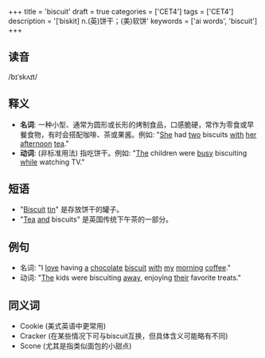 +++
title = 'biscuit'
draft = true
categories = ['CET4']
tags = ['CET4']
description = '[ˈbiskit] n.(英)饼干；(美)软饼'
keywords = ['ai words', 'biscuit']
+++

## 读音
/bɪˈskʌɪt/

## 释义
- **名词**: 一种小型、通常为圆形或长形的烤制食品，口感脆硬，常作为零食或早餐食物，有时会搭配咖啡、茶或果酱。例如: "[She](/zh/post/she/) had [two](/zh/post/two/) biscuits [with](/zh/post/with/) [her](/zh/post/her/) [afternoon](/zh/post/afternoon/) [tea](/zh/post/tea/)."
- **动词**: (非标准用法) 指吃饼干。例如: "[The](/zh/post/the/) children were [busy](/zh/post/busy/) biscuiting [while](/zh/post/while/) watching TV."

## 短语
- "[Biscuit](/zh/post/biscuit/) [tin](/zh/post/tin/)" 是存放饼干的罐子。
- "[Tea](/zh/post/tea/) [and](/zh/post/and/) biscuits" 是英国传统下午茶的一部分。

## 例句
- 名词: "I [love](/zh/post/love/) having [a](/zh/post/a/) [chocolate](/zh/post/chocolate/) [biscuit](/zh/post/biscuit/) [with](/zh/post/with/) [my](/zh/post/my/) [morning](/zh/post/morning/) [coffee](/zh/post/coffee/)."
- 动词: "[The](/zh/post/the/) kids were biscuiting [away](/zh/post/away/), enjoying [their](/zh/post/their/) favorite treats."

## 同义词
- Cookie (美式英语中更常用)
- Cracker (在某些情况下可与biscuit互换，但具体含义可能略有不同)
- Scone (尤其是指类似面包的小甜点)
